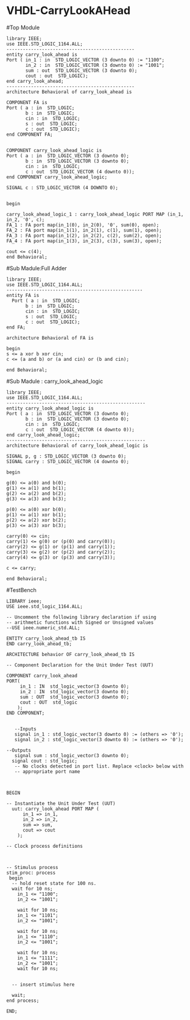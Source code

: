 # VHDL-CarryLookAHead

#Top Module

    library IEEE;
    use IEEE.STD_LOGIC_1164.ALL;
    -----------------------------------------------
    entity carry_look_ahead is
    Port ( in_1 : in  STD_LOGIC_VECTOR (3 downto 0) := "1100";
           in_2 : in  STD_LOGIC_VECTOR (3 downto 0) := "1001";
           sum : out  STD_LOGIC_VECTOR (3 downto 0);
           cout : out  STD_LOGIC);
    end carry_look_ahead;
    -----------------------------------------------
    architecture Behavioral of carry_look_ahead is

    COMPONENT FA is
    Port ( a : in  STD_LOGIC;
           b : in  STD_LOGIC;
           cin : in  STD_LOGIC;
           s : out  STD_LOGIC;
           c : out  STD_LOGIC);
    end COMPONENT FA;


    COMPONENT carry_look_ahead_logic is
    Port ( a : in  STD_LOGIC_VECTOR (3 downto 0);
           b : in  STD_LOGIC_VECTOR (3 downto 0);
           cin : in  STD_LOGIC;
           c : out  STD_LOGIC_VECTOR (4 downto 0));
    end COMPONENT carry_look_ahead_logic;

    SIGNAL c : STD_LOGIC_VECTOR (4 DOWNTO 0);


    begin

    carry_look_ahead_logic_1 : carry_look_ahead_logic PORT MAP (in_1, in_2, '0', c); 
    FA_1 : FA port map(in_1(0), in_2(0), '0', sum(0), open);
    FA_2 : FA port map(in_1(1), in_2(1), c(1), sum(1), open);
    FA_3 : FA port map(in_1(2), in_2(2), c(2), sum(2), open);
    FA_4 : FA port map(in_1(3), in_2(3), c(3), sum(3), open);

    cout <= c(4);
    end Behavioral;


#Sub Madule:Full Adder

    library IEEE;
    use IEEE.STD_LOGIC_1164.ALL;
    --------------------------------------------------
    entity FA is
      Port ( a : in  STD_LOGIC;
           b : in  STD_LOGIC;
           cin : in  STD_LOGIC;
           s : out  STD_LOGIC;
           c : out  STD_LOGIC);
    end FA;

    architecture Behavioral of FA is

    begin
    s <= a xor b xor cin;
    c <= (a and b) or (a and cin) or (b and cin);

    end Behavioral;


#Sub Madule : carry_look_ahead_logic

    library IEEE;
    use IEEE.STD_LOGIC_1164.ALL;
    ---------------------------------------------------
    entity carry_look_ahead_logic is
    Port ( a : in  STD_LOGIC_VECTOR (3 downto 0);
           b : in  STD_LOGIC_VECTOR (3 downto 0);
           cin : in  STD_LOGIC;
           c : out  STD_LOGIC_VECTOR (4 downto 0));
    end carry_look_ahead_logic;
    ---------------------------------------------------
    architecture Behavioral of carry_look_ahead_logic is

    SIGNAL p, g : STD_LOGIC_VECTOR (3 downto 0);
    SIGNAL carry : STD_LOGIC_VECTOR (4 downto 0);

    begin

    g(0) <= a(0) and b(0);
    g(1) <= a(1) and b(1);
    g(2) <= a(2) and b(2);
    g(3) <= a(3) and b(3);

    p(0) <= a(0) xor b(0);
    p(1) <= a(1) xor b(1);
    p(2) <= a(2) xor b(2);
    p(3) <= a(3) xor b(3);

    carry(0) <= cin;
    carry(1) <= g(0) or (p(0) and carry(0));
    carry(2) <= g(1) or (p(1) and carry(1));
    carry(3) <= g(2) or (p(2) and carry(2));
    carry(4) <= g(3) or (p(3) and carry(3));
  
    c <= carry;

    end Behavioral;
    
#TestBench

    LIBRARY ieee;
    USE ieee.std_logic_1164.ALL;
 
    -- Uncomment the following library declaration if using
    -- arithmetic functions with Signed or Unsigned values
    --USE ieee.numeric_std.ALL;
 
    ENTITY carry_look_ahead_tb IS
    END carry_look_ahead_tb;
 
    ARCHITECTURE behavior OF carry_look_ahead_tb IS 
 
    -- Component Declaration for the Unit Under Test (UUT)
 
    COMPONENT carry_look_ahead
    PORT(
         in_1 : IN  std_logic_vector(3 downto 0);
         in_2 : IN  std_logic_vector(3 downto 0);
         sum : OUT  std_logic_vector(3 downto 0);
         cout : OUT  std_logic
        );
    END COMPONENT;
    

       --Inputs
       signal in_1 : std_logic_vector(3 downto 0) := (others => '0');
       signal in_2 : std_logic_vector(3 downto 0) := (others => '0');

 	--Outputs
       signal sum : std_logic_vector(3 downto 0);
      signal cout : std_logic;
       -- No clocks detected in port list. Replace <clock> below with 
       -- appropriate port name 
 

 
    BEGIN
 
	-- Instantiate the Unit Under Test (UUT)
      uut: carry_look_ahead PORT MAP (
          in_1 => in_1,
          in_2 => in_2,
          sum => sum,
          cout => cout
        );

    -- Clock process definitions
   
 

    -- Stimulus process
    stim_proc: process
     begin		
      -- hold reset state for 100 ns.
      wait for 10 ns;	
		in_1 <= "1100";
		in_2 <= "1001";
		
		wait for 10 ns;	
		in_1 <= "1101";
		in_2 <= "1001";
		
		wait for 10 ns;	
		in_1 <= "1110";
		in_2 <= "1001";
		
		wait for 10 ns;	
		in_1 <= "1111";
		in_2 <= "1001";
		wait for 10 ns;
      

      -- insert stimulus here 

      wait;
    end process;

    END;



